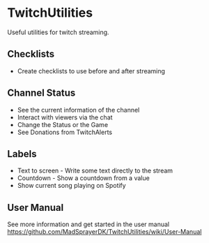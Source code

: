 # TwitchUtilities
Useful utilities for twitch streaming.

## Checklists
* Create checklists to use before and after streaming

## Channel Status
* See the current information of the channel
* Interact with viewers via the chat
* Change the Status or the Game
* See Donations from TwitchAlerts

## Labels
* Text to screen - Write some text directly to the stream
* Countdown - Show a countdown from a value
* Show current song playing on Spotify
 
## User Manual
See more information and get started in the user manual  
https://github.com/MadSprayerDK/TwitchUtilities/wiki/User-Manual
